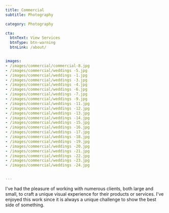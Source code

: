 ```yaml
---
title: Commercial
subtitle: Photography

category: Photography

cta:
  btnText: View Services
  btnType: btn-warning
  btnLink: /about/


images:
- /images/commercial/commercial-8.jpg
- /images/commercial/weddings -5.jpg
- /images/commercial/weddings -1.jpg
- /images/commercial/weddings -3.jpg
- /images/commercial/weddings -4.jpg
- /images/commercial/weddings -6.jpg
- /images/commercial/weddings -7.jpg
- /images/commercial/weddings -9.jpg
- /images/commercial/weddings -11.jpg
- /images/commercial/weddings -12.jpg
- /images/commercial/weddings -13.jpg
- /images/commercial/weddings -14.jpg
- /images/commercial/weddings -15.jpg
- /images/commercial/weddings -16.jpg
- /images/commercial/weddings -17.jpg
- /images/commercial/weddings -18.jpg
- /images/commercial/weddings -19.jpg
- /images/commercial/weddings -20.jpg
- /images/commercial/weddings -21.jpg
- /images/commercial/weddings -22.jpg
- /images/commercial/weddings -23.jpg
- /images/commercial/weddings -24.jpg


---
```



I've had the pleasure of working with numerous clients, both large and small, to craft a unique visual experience for their products or services. I've enjoyed this work since it  is always a unique challenge to show the best side of something.
